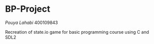 # BP-Project

*Pouya Lahabi*
400109843


Recreation of state.io game for basic programming course using C and SDL2
